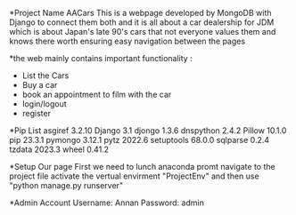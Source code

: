 *Project Name AACars
This is a webpage developed by MongoDB with Django to connect them both and it is all about a car dealership for JDM which is about Japan's late 90's cars that not everyone values them and knows there worth ensuring easy navigation between the pages

*the web mainly contains important functionality :
  - List the Cars
  - Buy a car
  - book an appointment to film with the car
  - login/logout
  - register
    
*Pip List
  asgiref    3.2.10
  Django     3.1
  djongo     1.3.6
  dnspython  2.4.2
  Pillow     10.1.0
  pip        23.3.1
  pymongo    3.12.1
  pytz       2022.6
  setuptools 68.0.0
  sqlparse   0.2.4
  tzdata     2023.3
  wheel      0.41.2

*Setup Our page 
  First we need to lunch anaconda promt navigate to the project file activate the vertual envirment "ProjectEnv" and then use "python manage.py runserver"

*Admin Account
Username: Annan
Password: admin

